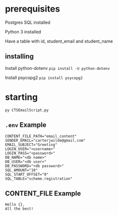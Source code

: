 # prerequisites

Postgres SQL installed

Python 3 installed

Have a table with id, student_email and student_name

## installing

Install python-dotenv
`pip install -U python-dotenv`

Install psycopg2
`pip install psycopg2`

# starting

`py CTSEmailScript.py`


## `.env` Example
```
CONTENT_FILE_PATH="email_content"
SENDER_EMAIL="carterjwilde@gmail.com"
EMAIL_SUBJECT="Greeting"
LOGIN_USER="<username>"
LOGIN_PASS="<password>"
DB_NAME="<db name>"
DB_USER="<db user>"
DB_PASSWORD="<db password>"
SQL_AMOUNT="10"
SQL_START_OFFSET="0"
SQL_TABLE="scheme.registration"
```

## CONTENT_FILE Example
```
Hello {},
All the best!
```